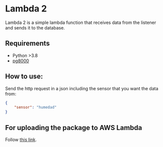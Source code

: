 # Lambda 2

Lambda 2 is a simple lambda function that receives data from the listener and sends it to the database.

## Requirements

- Python >3.8
- [pg8000](https://github.com/tlocke/pg8000)

## How to use:

Send the http request in a json including the sensor that you want the data from:

```json
{
	"sensor": "humedad"
}
```

## For uploading the package to AWS Lambda

Follow [this link](https://docs.aws.amazon.com/lambda/latest/dg/python-package.html).
